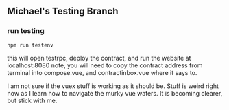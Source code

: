## Michael's Testing Branch

### run testing
```
npm run testenv
```

this will open testrpc, deploy the contract, and run the website at localhost:8080
note, you will need to copy the contract address from terminal into compose.vue, and contractinbox.vue where it says to.


I am not sure if the vuex stuff is working as it should be. Stuff is weird right now as I learn how to navigate the murky vue waters.
It is becoming clearer, but stick with me.
